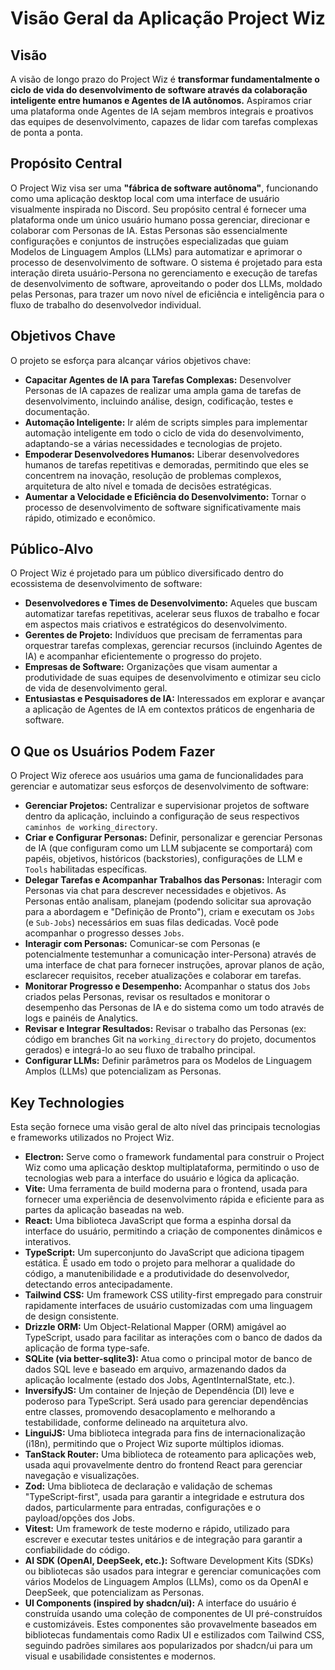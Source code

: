 # Visão Geral da Aplicação Project Wiz

## Visão

A visão de longo prazo do Project Wiz é **transformar fundamentalmente o ciclo de vida do desenvolvimento de software através da colaboração inteligente entre humanos e Agentes de IA autônomos.** Aspiramos criar uma plataforma onde Agentes de IA sejam membros integrais e proativos das equipes de desenvolvimento, capazes de lidar com tarefas complexas de ponta a ponta.

## Propósito Central

O Project Wiz visa ser uma **"fábrica de software autônoma"**, funcionando como uma aplicação desktop local com uma interface de usuário visualmente inspirada no Discord. Seu propósito central é fornecer uma plataforma onde um único usuário humano possa gerenciar, direcionar e colaborar com Personas de IA. Estas Personas são essencialmente configurações e conjuntos de instruções especializadas que guiam Modelos de Linguagem Amplos (LLMs) para automatizar e aprimorar o processo de desenvolvimento de software. O sistema é projetado para esta interação direta usuário-Persona no gerenciamento e execução de tarefas de desenvolvimento de software, aproveitando o poder dos LLMs, moldado pelas Personas, para trazer um novo nível de eficiência e inteligência para o fluxo de trabalho do desenvolvedor individual.

## Objetivos Chave

O projeto se esforça para alcançar vários objetivos chave:

*   **Capacitar Agentes de IA para Tarefas Complexas:** Desenvolver Personas de IA capazes de realizar uma ampla gama de tarefas de desenvolvimento, incluindo análise, design, codificação, testes e documentação.
*   **Automação Inteligente:** Ir além de scripts simples para implementar automação inteligente em todo o ciclo de vida do desenvolvimento, adaptando-se a várias necessidades e tecnologias de projeto.
*   **Empoderar Desenvolvedores Humanos:** Liberar desenvolvedores humanos de tarefas repetitivas e demoradas, permitindo que eles se concentrem na inovação, resolução de problemas complexos, arquitetura de alto nível e tomada de decisões estratégicas.
*   **Aumentar a Velocidade e Eficiência do Desenvolvimento:** Tornar o processo de desenvolvimento de software significativamente mais rápido, otimizado e econômico.

## Público-Alvo

O Project Wiz é projetado para um público diversificado dentro do ecossistema de desenvolvimento de software:

*   **Desenvolvedores e Times de Desenvolvimento:** Aqueles que buscam automatizar tarefas repetitivas, acelerar seus fluxos de trabalho e focar em aspectos mais criativos e estratégicos do desenvolvimento.
*   **Gerentes de Projeto:** Indivíduos que precisam de ferramentas para orquestrar tarefas complexas, gerenciar recursos (incluindo Agentes de IA) e acompanhar eficientemente o progresso do projeto.
*   **Empresas de Software:** Organizações que visam aumentar a produtividade de suas equipes de desenvolvimento e otimizar seu ciclo de vida de desenvolvimento geral.
*   **Entusiastas e Pesquisadores de IA:** Interessados em explorar e avançar a aplicação de Agentes de IA em contextos práticos de engenharia de software.

## O Que os Usuários Podem Fazer

O Project Wiz oferece aos usuários uma gama de funcionalidades para gerenciar e automatizar seus esforços de desenvolvimento de software:

*   **Gerenciar Projetos:** Centralizar e supervisionar projetos de software dentro da aplicação, incluindo a configuração de seus respectivos `caminhos de working_directory`.
*   **Criar e Configurar Personas:** Definir, personalizar e gerenciar Personas de IA (que configuram como um LLM subjacente se comportará) com papéis, objetivos, históricos (backstories), configurações de LLM e `Tools` habilitadas específicas.
*   **Delegar Tarefas e Acompanhar Trabalhos das Personas:** Interagir com Personas via chat para descrever necessidades e objetivos. As Personas então analisam, planejam (podendo solicitar sua aprovação para a abordagem e "Definição de Pronto"), criam e executam os `Jobs` (e `Sub-Jobs`) necessários em suas filas dedicadas. Você pode acompanhar o progresso desses `Jobs`.
*   **Interagir com Personas:** Comunicar-se com Personas (e potencialmente testemunhar a comunicação inter-Persona) através de uma interface de chat para fornecer instruções, aprovar planos de ação, esclarecer requisitos, receber atualizações e colaborar em tarefas.
*   **Monitorar Progresso e Desempenho:** Acompanhar o status dos `Jobs` criados pelas Personas, revisar os resultados e monitorar o desempenho das Personas de IA e do sistema como um todo através de logs e painéis de Analytics.
*   **Revisar e Integrar Resultados:** Revisar o trabalho das Personas (ex: código em branches Git na `working_directory` do projeto, documentos gerados) e integrá-lo ao seu fluxo de trabalho principal.
*   **Configurar LLMs:** Definir parâmetros para os Modelos de Linguagem Amplos (LLMs) que potencializam as Personas.

## Key Technologies

Esta seção fornece uma visão geral de alto nível das principais tecnologias e frameworks utilizados no Project Wiz.

*   **Electron:** Serve como o framework fundamental para construir o Project Wiz como uma aplicação desktop multiplataforma, permitindo o uso de tecnologias web para a interface do usuário e lógica da aplicação.
*   **Vite:** Uma ferramenta de build moderna para o frontend, usada para fornecer uma experiência de desenvolvimento rápida e eficiente para as partes da aplicação baseadas na web.
*   **React:** Uma biblioteca JavaScript que forma a espinha dorsal da interface do usuário, permitindo a criação de componentes dinâmicos e interativos.
*   **TypeScript:** Um superconjunto do JavaScript que adiciona tipagem estática. É usado em todo o projeto para melhorar a qualidade do código, a manutenibilidade e a produtividade do desenvolvedor, detectando erros antecipadamente.
*   **Tailwind CSS:** Um framework CSS utility-first empregado para construir rapidamente interfaces de usuário customizadas com uma linguagem de design consistente.
*   **Drizzle ORM:** Um Object-Relational Mapper (ORM) amigável ao TypeScript, usado para facilitar as interações com o banco de dados da aplicação de forma type-safe.
*   **SQLite (via better-sqlite3):** Atua como o principal motor de banco de dados SQL leve e baseado em arquivo, armazenando dados da aplicação localmente (estado dos Jobs, AgentInternalState, etc.).
*   **InversifyJS:** Um container de Injeção de Dependência (DI) leve e poderoso para TypeScript. Será usado para gerenciar dependências entre classes, promovendo desacoplamento e melhorando a testabilidade, conforme delineado na arquitetura alvo.
*   **LinguiJS:** Uma biblioteca integrada para fins de internacionalização (i18n), permitindo que o Project Wiz suporte múltiplos idiomas.
*   **TanStack Router:** Uma biblioteca de roteamento para aplicações web, usada aqui provavelmente dentro do frontend React para gerenciar navegação e visualizações.
*   **Zod:** Uma biblioteca de declaração e validação de schemas "TypeScript-first", usada para garantir a integridade e estrutura dos dados, particularmente para entradas, configurações e o payload/opções dos Jobs.
*   **Vitest:** Um framework de teste moderno e rápido, utilizado para escrever e executar testes unitários e de integração para garantir a confiabilidade do código.
*   **AI SDK (OpenAI, DeepSeek, etc.):** Software Development Kits (SDKs) ou bibliotecas são usados para integrar e gerenciar comunicações com vários Modelos de Linguagem Amplos (LLMs), como os da OpenAI e DeepSeek, que potencializam as Personas.
*   **UI Components (inspired by shadcn/ui):** A interface do usuário é construída usando uma coleção de componentes de UI pré-construídos e customizáveis. Estes componentes são provavelmente baseados em bibliotecas fundamentais como Radix UI e estilizados com Tailwind CSS, seguindo padrões similares aos popularizados por shadcn/ui para um visual e usabilidade consistentes e modernos.
